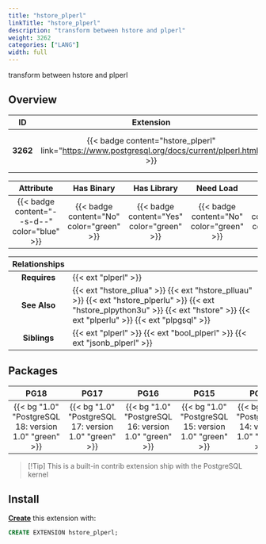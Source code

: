 ```yaml
---
title: "hstore_plperl"
linkTitle: "hstore_plperl"
description: "transform between hstore and plperl"
weight: 3262
categories: ["LANG"]
width: full
---
```


transform between hstore and plperl


## Overview

|    ID    | Extension |  Package   | Version |        Category        |           License            |       Language       |
|:--------:|:---------:|:----------:|:-------:|:----------------------:|:----------------------------:|:--------------------:|
| **3262** | {{< badge content="hstore_plperl" link="https://www.postgresql.org/docs/current/plperl.html" >}} | {{< ext "hstore_plperl" "plperl" >}} | `1.0` | {{< category "LANG" >}} | {{< license "PostgreSQL" >}} | {{< language "C" >}} |


|  Attribute | Has Binary | Has Library | Need Load | Has DDL | Relocatable | Trusted |
|:----------:|:----------:|:-----------:|:---------:|:-------:|:-----------:|:-------:|
| {{< badge content="--s-d--" color="blue" >}} | {{< badge content="No" color="green" >}} | {{< badge content="Yes" color="green" >}} | {{< badge content="No" color="green" >}} | {{< badge content="Yes" color="green" >}} | {{< badge content="no" color="red" >}} | {{< badge content="no" color="red" >}} |


| **Relationships** |   |
|:-----------------:|:----|
|   **Requires**    | {{< ext "plperl" >}} |
|   **See Also**    | {{< ext "hstore_pllua" >}} {{< ext "hstore_plluau" >}} {{< ext "hstore_plperlu" >}} {{< ext "hstore_plpython3u" >}} {{< ext "hstore" >}} {{< ext "plperlu" >}} {{< ext "plpgsql" >}} |
|    **Siblings**   | {{< ext "plperl" >}} {{< ext "bool_plperl" >}} {{< ext "jsonb_plperl" >}} |


## Packages

| **PG18** | **PG17** | **PG16** | **PG15** | **PG14** | **PG13** |
|:--------:|:--------:|:--------:|:--------:|:--------:|:--------:|
| {{< bg "1.0" "PostgreSQL 18: version 1.0" "green" >}} | {{< bg "1.0" "PostgreSQL 17: version 1.0" "green" >}} | {{< bg "1.0" "PostgreSQL 16: version 1.0" "green" >}} | {{< bg "1.0" "PostgreSQL 15: version 1.0" "green" >}} | {{< bg "1.0" "PostgreSQL 14: version 1.0" "green" >}} | {{< bg "1.0" "PostgreSQL 13: version 1.0" "green" >}} |

> [!Tip] This is a built-in contrib extension ship with the PostgreSQL kernel


## Install

[**Create**](https://ext.pgsty.com/usage/create) this extension with:

```sql
CREATE EXTENSION hstore_plperl;
```
